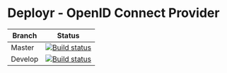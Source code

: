 # Deployr - OpenID Connect Provider

| Branch  | Status  |
|---|---|
| Master  | [![Build status](https://ci.appveyor.com/api/projects/status/r043rkpp79v159dc/branch/master?svg=true)](https://ci.appveyor.com/project/danielcirket/deployr-oidc/branch/master)  |
| Develop  | [![Build status](https://ci.appveyor.com/api/projects/status/r043rkpp79v159dc/branch/develop?svg=true)](https://ci.appveyor.com/project/danielcirket/deployr-oidc/branch/develop)  |



